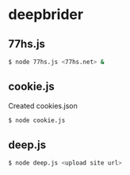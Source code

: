 # deepbrider
## 77hs.js
```sh
$ node 77hs.js <77hs.net> &
```

## cookie.js
Created cookies.json
```sh
$ node cookie.js
```

## deep.js
```sh
$ node deep.js <upload site url>
```
